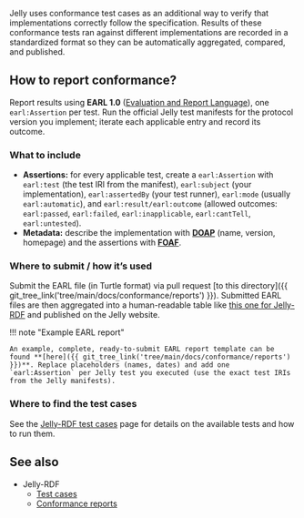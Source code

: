 Jelly uses conformance test cases as an additional way to verify that implementations correctly follow the specification. Results of these conformance tests ran against different implementations are recorded in a standardized format so they can be automatically aggregated, compared, and published.

## How to report conformance?

Report results using **EARL 1.0** ([Evaluation and Report Language](https://www.w3.org/WAI/standards-guidelines/earl/)), one `earl:Assertion` per test. Run the official Jelly test manifests for the protocol version you implement; iterate each applicable entry and record its outcome.  

### What to include

- **Assertions:** for every applicable test, create a `earl:Assertion` with `earl:test` (the test IRI from the manifest), `earl:subject` (your implementation), `earl:assertedBy` (your test runner), `earl:mode` (usually `earl:automatic`), and `earl:result/earl:outcome` (allowed outcomes: `earl:passed`, `earl:failed`, `earl:inapplicable`, `earl:cantTell`, `earl:untested`).  
- **Metadata:** describe the implementation with [**DOAP**](https://github.com/ewilderj/doap) (name, version, homepage) and the assertions with [**FOAF**](http://xmlns.com/foaf/spec/).  

### Where to submit / how it’s used

Submit the EARL file (in Turtle format) via pull request [to this directory]({{ git_tree_link('tree/main/docs/conformance/reports') }}). Submitted EARL files are then aggregated into a human-readable table like [this one for Jelly-RDF](rdf-reports.md) and published on the Jelly website.

!!! note "Example EARL report"

    An example, complete, ready-to-submit EARL report template can be found **[here]({{ git_tree_link('tree/main/docs/conformance/reports') }})**. Replace placeholders (names, dates) and add one `earl:Assertion` per Jelly test you executed (use the exact test IRIs from the Jelly manifests).  

### Where to find the test cases

See the [Jelly-RDF test cases](rdf-test-cases.md) page for details on the available tests and how to run them.

## See also

- Jelly-RDF
    - [Test cases](rdf-test-cases.md)
    - [Conformance reports](rdf-reports.md)
